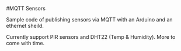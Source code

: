 #MQTT Sensors

Sample code of publishing sensors via MQTT with an Arduino and an ethernet sheild.

Currently support PIR sensors and DHT22 (Temp & Humidity). More to come with time.
